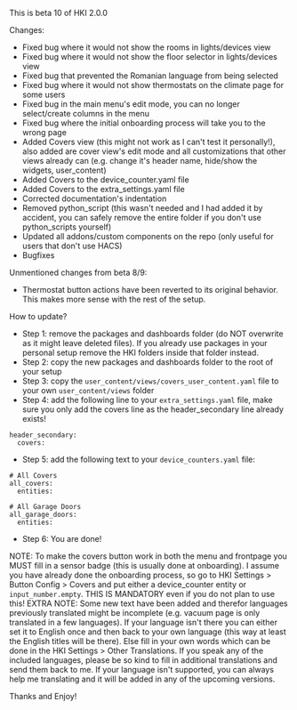 This is beta 10 of HKI 2.0.0

Changes:
- Fixed bug where it would not show the rooms in lights/devices view
- Fixed bug where it would not show the floor selector in lights/devices view 
- Fixed bug that prevented the Romanian language from being selected
- Fixed bug where it would not show thermostats on the climate page for some users
- Fixed bug in the main menu's edit mode, you can no longer select/create columns in the menu
- Fixed bug where the initial onboarding process will take you to the wrong page
- Added Covers view (this might not work as I can't test it personally!), also added are cover view's edit mode and all customizations that other views already can (e.g. change it's header name, hide/show the widgets, user_content)
- Added Covers to the device_counter.yaml file
- Added Covers to the extra_settings.yaml file
- Corrected documentation's indentation
- Removed python_script (this wasn't needed and I had added it by accident, you can safely remove the entire folder if you don't use python_scripts yourself)
- Updated all addons/custom components on the repo (only useful for users that don't use HACS)
- Bugfixes

Unmentioned changes from beta 8/9:
- Thermostat button actions have been reverted to its original behavior. This makes more sense with the rest of the setup.

How to update?
- Step 1: remove the packages and dashboards folder (do NOT overwrite as it might leave deleted files). If you already use packages in your personal setup remove the HKI folders inside that folder instead.
- Step 2: copy the new packages and dashboards folder to the root of your setup
- Step 3: copy the `user_content/views/covers_user_content.yaml` file to your own `user_content/views` folder
- Step 4: add the following line to your `extra_settings.yaml` file, make sure you only add the covers line as the header_secondary line already exists!
```
header_secondary:
  covers:
```
- Step 5: add the following text to your `device_counters.yaml` file:
```
# All Covers
all_covers:
  entities:

# All Garage Doors
all_garage_doors:
  entities:
```
- Step 6: You are done!

NOTE: To make the covers button work in both the menu and frontpage you MUST fill in a sensor badge (this is usually done at onboarding). I assume you have already done the onboarding process, so go to HKI Settings > Button Config > Covers and put either a device_counter entity or `input_number.empty`. THIS IS MANDATORY even if you do not plan to use this!
EXTRA NOTE: Some new text have been added and therefor languages previously translated might be incomplete (e.g. vacuum page is only translated in a few languages). If your language isn't there you can either set it to English once and then back to your own language (this way at least the English titles will be there). Else fill in your own words which can be done in the HKI Settings > Other Translations. If you speak any of the included languages, please be so kind to fill in additional translations and send them back to me. If your language isn't supported, you can always help me translating and it will be added in any of the upcoming versions.

Thanks and Enjoy!
